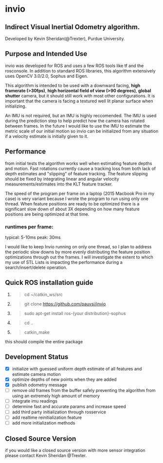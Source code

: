 # invio
## Indirect Visual Inertial Odometry algorithm.
Developed by Kevin Sheridan(@Trexter), Purdue University.

## Purpose and Intended Use
invio was developed for ROS and uses a few ROS tools like tf and the rosconsole. In addition to standard ROS libraries, this algorithm extensively uses OpenCV 3.0/2.0, Sophus and Eigen.

This algorithm is intended to be used with a downward facing, **high framerate (>30fps)**, **high horizontal field of view (>90 degrees)**, **global shutter** camera, but it should still work with most other configurations. It is important that the camera is facing a textured well lit planar surface when initializing.

An IMU is not required, but an IMU is highly reccomended. The IMU is used during the prediction step to help predict how the camera has rotated between frames. In the future I would like to use the IMU to estimate the metric scale of our initial motion so invio can be initialized from any situation if a velocity estimate is initially given to it.

## Performance
from initial tests the algorithm works well when estimating feature depths and motion. Fast rotations currently cause a tracking loss from both lack of depth estimates and "slipping" of feature tracking. The feature slipping should be fixed by integrating linear and angular velocity measurements/estimates into the KLT feature tracker. 

The speed of the program per frame on a laptop (2015 Macbook Pro in my case) is very variant because I wrote the program to run using only one thread. When feature positions are ready to be optimized there is a significant slow down of about 3X depending on how many feature positions are being optimized at that time.

### runtimes per frame:
typical: 5-10ms 
peak: 30ms

I would like to keep Invio running on only one thread, so I plan to address the periodic slow downs by more evenly distributing the feature position optimizations through out the frames. I will investigate the extent to which my use of STL Lists is impacting the performance during a search/insert/delete operation.


## Quick ROS installation guide

1. >cd ~/catkin_ws/src
2. >git clone https://github.com/pauvsi/invio
3. >sudo apt-get install ros-{your distribution}-sophus
4. >cd ..
5. >catkin_make

this should compile the entire package

## Development Status

- [x] initialize with guessed uniform depth estimate of all features and estimate camera motion
- [x] optimize depths of new points when they are added
- [x] publish odometry message
- [ ] remove old frames from the buffer safely preventing the algorithm from using an extremely high amount of memory
- [ ] integrate imu readings
- [ ] determine fast and accurate params and increase speed
- [ ] add third party initialization through rosservice
- [ ] add realtime reinitialization feature
- [ ] add more initialization methods

## Closed Source Version

if you would like a closed source version with more sensor integration please contact Kevin Sheridan @Trexter.
